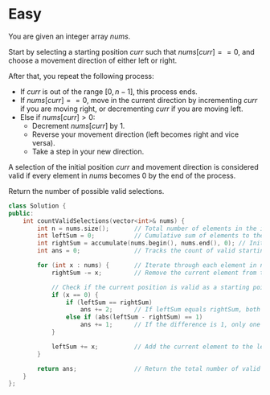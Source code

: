 # Easy

You are given an integer array $nums$.

Start by selecting a starting position $curr$ such that $nums[curr] == 0$, and choose a movement direction of either left or right.

After that, you repeat the following process:

- If $curr$ is out of the range $[0, n - 1]$, this process ends.
- If $nums[curr] == 0$, move in the current direction by incrementing $curr$ if you are moving right, or decrementing $curr$ if you are moving left.
- Else if $nums[curr] > 0$:
  - Decrement $nums[curr]$ by $1$.
  - Reverse your movement direction (left becomes right and vice versa).
  - Take a step in your new direction.

A selection of the initial position $curr$ and movement direction is considered valid if every element in $nums$ becomes $0$ by the end of the process.

Return the number of possible valid selections.

```cpp
class Solution {
public:
    int countValidSelections(vector<int>& nums) {
        int n = nums.size();       // Total number of elements in the input array
        int leftSum = 0;           // Cumulative sum of elements to the left of the current position
        int rightSum = accumulate(nums.begin(), nums.end(), 0); // Initial sum of all elements in nums
        int ans = 0;               // Tracks the count of valid starting positions and directions

        for (int x : nums) {       // Iterate through each element in nums
            rightSum -= x;         // Remove the current element from the right sum

            // Check if the current position is valid as a starting point
            if (x == 0) {          
                if (leftSum == rightSum) 
                    ans += 2;      // If leftSum equals rightSum, both directions are valid
                else if (abs(leftSum - rightSum) == 1)
                    ans += 1;      // If the difference is 1, only one direction is valid
            }

            leftSum += x;          // Add the current element to the left sum
        }

        return ans;                // Return the total number of valid starting positions
    }
};

```
